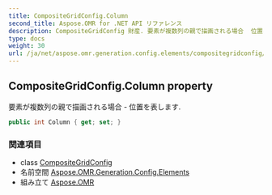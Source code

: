```yaml
---
title: CompositeGridConfig.Column
second_title: Aspose.OMR for .NET API リファレンス
description: CompositeGridConfig 財産. 要素が複数列の親で描画される場合  位置を表します.
type: docs
weight: 30
url: /ja/net/aspose.omr.generation.config.elements/compositegridconfig/column/
---
```

## CompositeGridConfig.Column property

要素が複数列の親で描画される場合 - 位置を表します.

```csharp
public int Column { get; set; }
```

### 関連項目

* class [CompositeGridConfig](../)
* 名前空間 [Aspose.OMR.Generation.Config.Elements](../../compositegridconfig/)
* 組み立て [Aspose.OMR](../../../)


